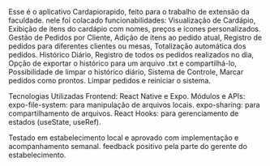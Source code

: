 Esse é o aplicativo Cardapiorapido, feito para o trabalho de extensão da faculdade.
nele foi colacado funcionabilidades:
Visualização de Cardápio,
Exibição de itens do cardápio com nomes, preços e ícones personalizados.
Gestão de Pedidos por Cliente,
Adição de itens ao pedido atual,
Registro de pedidos para diferentes clientes ou mesas,
Totalização automática dos pedidos.
Histórico Diário,
Registro de todos os pedidos realizados no dia,
Opção de exportar o histórico para um arquivo .txt e compartilhá-lo,
Possibilidade de limpar o histórico diário,
Sistema de Controle,
Marcar pedidos como prontos.
Limpar pedidos e reiniciar o sistema.

Tecnologias Utilizadas
Frontend: React Native e Expo.
Módulos e APIs:
expo-file-system: para manipulação de arquivos locais.
expo-sharing: para compartilhamento de arquivos.
React Hooks: para gerenciamento de estados (useState, useRef).

Testado em estabelecimento local e aprovado com implementação e acompanhamento semanal.
feedback positivo pela parte do gerente do estabelecimento.

